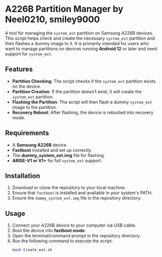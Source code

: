 # A226B Partition Manager by Neel0210, smiley9000

A tool for managing the `system_ext` partition on Samsung A226B devices. This script helps check and create the necessary `system_ext` partition and then flashes a dummy image to it. It is primarily intended for users who want to manage partitions on devices running **Android 12** or later and need support for `system_ext`.

## Features

- **Partition Checking**: The script checks if the `system_ext` partition exists on the device.
- **Partition Creation**: If the partition doesn't exist, it will create the `system_ext` partition.
- **Flashing the Partition**: The script will then flash a dummy `system_ext` image to the partition.
- **Recovery Reboot**: After flashing, the device is rebooted into recovery mode.

## Requirements

- A **Samsung A226B** device.
- **Fastboot** installed and set up correctly.
- The **dummy_system_ext.img** file for flashing.
- **ARISE-V1 or V1+** for full `system_ext` support.

## Installation

1. Download or clone the repository to your local machine.
2. Ensure that `fastboot` is installed and available in your system's PATH.
3. Ensure the `dummy_system_ext.img` file in the repository directory.

## Usage

1. Connect your A226B device to your computer via USB cable.
2. Boot the device into **fastboot mode**.
3. Open the terminal/command prompt in the repository directory.
4. Run the following command to execute the script:
   ```bash
   bash Create_ext.sh
